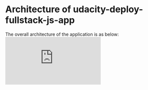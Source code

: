 # Architecture of udacity-deploy-fullstack-js-app
The overall architecture of the application is as below:
![alt text](https://github.com/choiyounyeong/udacity-deploy-fullstack-js-app/blob/master/docs/architecture-diagram.pdf "architecture of the app")